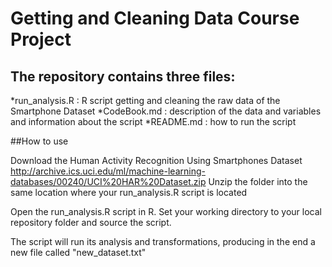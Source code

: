 # Getting and Cleaning Data Course Project

## The repository contains three files:

*run_analysis.R : R script getting and cleaning the raw data of the Smartphone Dataset
*CodeBook.md : description of the data and variables and information about the script
*README.md : how to run the script


##How to use

Download the Human Activity Recognition Using Smartphones Dataset  http://archive.ics.uci.edu/ml/machine-learning-databases/00240/UCI%20HAR%20Dataset.zip 
Unzip the folder into the same location where your run_analysis.R script is located 

Open the run_analysis.R script in R. Set your working directory to your local repository folder and source the script.

The script will run its analysis and transformations, producing in the end a new file called "new_dataset.txt"
